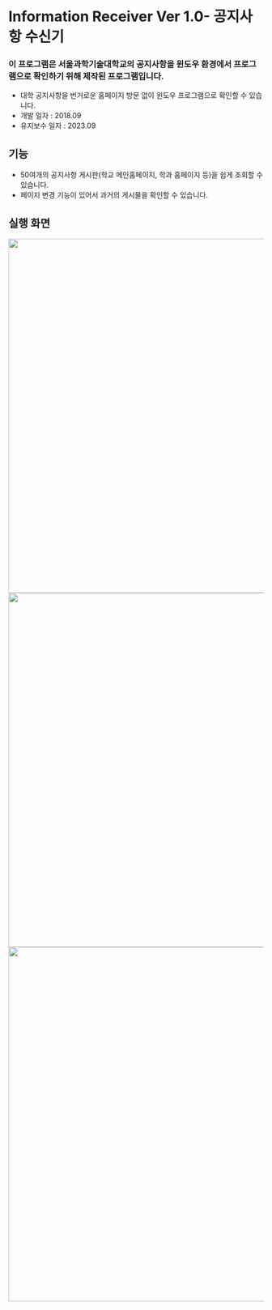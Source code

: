 # Information Receiver Ver 1.0- 공지사항 수신기

### 이 프로그램은 서울과학기술대학교의 공지사항을 윈도우 환경에서 프로그램으로 확인하기 위해 제작된 프로그램입니다.
- 대학 공지사항을 번거로운 홈페이지 방문 없이 윈도우 프로그램으로 확인할 수 있습니다.
- 개발 일자 : 2018.09
- 유지보수 일자 : 2023.09

## 기능
- 50여개의 공지사항 게시판(학교 메인홈페이지, 학과 홈페이지 등)을 쉽게 조회할 수 있습니다.
- 페이지 변경 기능이 있어서 과거의 게시물을 확인할 수 있습니다.

## 실행 화면
<img src="https://github.com/ehn1225/SNUST_Notification_Collector/assets/5174517/9dd28c70-db57-4cf9-babc-cdd88d22a512" width="700"/>
<img src="https://github.com/ehn1225/SNUST_Notification_Collector/assets/5174517/f0621985-54f9-4885-80ac-a1d9ec023de1" width="700"/>
<img src="https://github.com/ehn1225/SNUST_Notification_Collector/assets/5174517/69eb2064-912c-4c24-b126-512facdef8c7" width="700"/>
